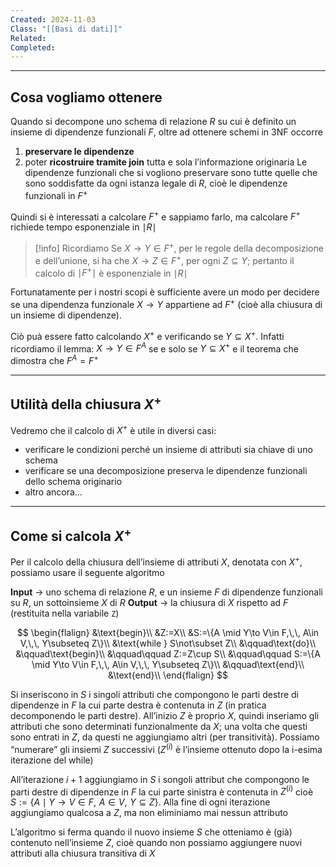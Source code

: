 ```yaml
---
Created: 2024-11-03
Class: "[[Basi di dati]]"
Related: 
Completed:
---
```

---
## Cosa vogliamo ottenere
Quando si decompone uno schema di relazione $R$ su cui è definito un insieme di dipendenze funzionali $F$, oltre ad ottenere schemi in 3NF occorre
1. **preservare le dipendenze**
2. poter **ricostruire tramite join** tutta e sola l’informazione originaria
Le dipendenze funzionali che si vogliono preservare sono tutte quelle che sono soddisfatte da ogni istanza legale di $R$, cioè le dipendenze funzionali in $F^+$

Quindi si è interessati a calcolare $F^+$ e sappiamo farlo, ma calcolare $F^+$ richiede tempo esponenziale in $\mid R\mid$

>[!info] Ricordiamo
>Se $X\to Y\in F^+$, per le regole della decomposizione e dell’unione, si ha che $X\to Z\in F^+$, per ogni $Z \subseteq Y$; pertanto il calcolo di $\mid F^+\mid$ è esponenziale in $\mid R\mid$

Fortunatamente per i nostri scopi è sufficiente avere un modo per decidere se una dipendenza funzionale $X\to Y$ appartiene ad $F^+$ (cioè alla chiusura di un insieme di dipendenze).

Ciò puà essere fatto calcolando $X^+$ e verificando se $Y\subseteq X^+$. Infatti ricordiamo il lemma: $X\to Y\in F^A$ se e solo se $Y\subseteq X^+$ e il teorema che dimostra che $F^A=F^+$

---
## Utilità della chiusura $X^+$
Vedremo che il calcolo di $X^+$ è utile in diversi casi:
- verificare le condizioni perché un insieme di attributi sia chiave di uno schema
- verificare se una decomposizione preserva le dipendenze funzionali dello schema originario
- altro ancora…

---
## Come si calcola $X^+$
Per il calcolo della chiusura dell’insieme di attributi $X$, denotata con $X^+$, possiamo usare il seguente algoritmo

**Input** → uno schema di relazione $R$, e un insieme $F$ di dipendenze funzionali su $R$, un sottoinsieme $X$ di $R$
**Output** → la chiusura di $X$ rispetto ad $F$ (restituita nella variabile `Z`)

$$
\begin{flalign}
&\text{begin}\\
&Z:=X\\
&S:=\{A \mid Y\to V\in F,\,\, A\in V,\,\, Y\subseteq Z\}\\
&\text{while } S\not\subset Z\\
&\qquad\text{do}\\
&\qquad\text{begin}\\
&\qquad\qquad Z:=Z\cup S\\
&\qquad\qquad S:=\{A \mid Y\to V\in F,\,\, A\in V,\,\, Y\subseteq Z\}\\
&\qquad\text{end}\\
&\text{end}\\
\end{flalign}
$$

Si inseriscono in $S$ i singoli attributi che compongono le parti destre di dipendenze in $F$ la cui parte destra è contenuta in $Z$ (in pratica decomponendo le parti destre). All’inizio $Z$ è proprio $X$, quindi inseriamo gli attributi che sono determinati funzionalmente da $X$; una volta che questi sono entrati in $Z$, da questi ne aggiungiamo altri (per transitività).
Possiamo “numerare” gli insiemi $Z$ successivi ($Z^{(i)}$ è l’insieme ottenuto dopo la i-esima iterazione del while)

All’iterazione $i+1$ aggiungiamo in $S$ i songoli attribut che compongono le parti destre di dipendenze in $F$ la cui parte sinistra è contenuta in $Z^{(i)}$ cioè $S:=\{A \mid Y\to V\in F,\,\, A\in V,\,\, Y\subseteq Z\}$. Alla fine di ogni iterazione aggiungiamo qualcosa a $Z$, ma non eliminiamo mai nessun attributo

L’algoritmo si ferma quando il nuovo insieme $S$ che otteniamo è (già) contenuto nell’insieme $Z$, cioè quando non possiamo aggiungere nuovi attributi alla chiusura transitiva di $X$

